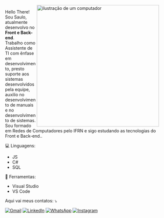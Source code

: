 <img src="https://raw.githubusercontent.com/MicaelliMedeiros/micaellimedeiros/master/image/computer-illustration.png" alt="ilustração de um computador" min-width="400px" max-width="400px" width="400px" align="right">

<p align="left"> 
  Hello There! <br>
  Sou Saulo, atualmente desenvolvo no <strong>Front e Back-end</strong>.<br>
  Trabalho como Assistente de TI com ênfase em desenvolvimento, presto suporte aos sistemas desenvolvidos pela equipe, auxilio no desenvolvimento de manuais e no desenvolvimento de sistemas. <br>
  Sou formado em Redes de Computadores pelo IFRN e sigo estudando as tecnologias do Front e Back-end..
</p>

<p align="left">
  💻 Linguagens: 
  <ul>
    <li>JS</li>
    <li>C#</li>
    <li>SQL</li>
  </ul>
</p>

<p align="left">
  💼 Ferramentas: 
  <ul>
  <li>Visual Studio</li>
  <li>VS Code</li>
</ul>
</p>


<p align="left">
   Aqui vai meus contatos: ⤵️
</p>

<p align="left">
  <a href="mailto:saullcohristian@gmail.com" target="_blank" title="Gmail">
  <img src="https://img.shields.io/badge/-Gmail-FF0000?style=flat-square&labelColor=FF0000&logo=gmail&logoColor=white&link=mailto:saullcohristian@gmail.com" alt="Gmail"/></a>
  <a href="https://www.linkedin.com/in/saulo-christian" target="_blank" title="LinkedIn">
  <img src="https://img.shields.io/badge/-Linkedin-0e76a8?style=flat-square&logo=Linkedin&logoColor=white&link=[https://www.linkedin.com/in/saulo-christian](https://www.linkedin.com/in/saulo-christian/)" alt="LinkedIn"/></a>
  <a href="https://wa.me/5584986358619" target="_blank" title="WhatsApp">
  <img src="https://img.shields.io/badge/-WhatsApp-25d366?style=flat-square&labelColor=25d366&logo=whatsapp&logoColor=white&link=wa.me/5584986358619" alt="WhatsApp"/></a>
  <a href="https://www.instagram.com/saulochristian_" target="_blank" title="Instagram">
  <img src="https://img.shields.io/badge/-Instagram-DF0174?style=flat-square&labelColor=DF0174&logo=instagram&logoColor=white&link=@saulochristian_&" alt="Instagram"/></a>
</p>
